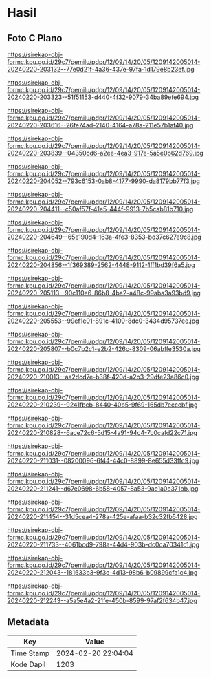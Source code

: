 # Hasil

## Foto C Plano

https://sirekap-obj-formc.kpu.go.id/29c7/pemilu/pdpr/12/09/14/20/05/1209142005014-20240220-203132--77e0d21f-4a36-437e-97fa-1d179e8b23ef.jpg

https://sirekap-obj-formc.kpu.go.id/29c7/pemilu/pdpr/12/09/14/20/05/1209142005014-20240220-203323--51f51153-d440-4f32-9079-34ba89efe694.jpg

https://sirekap-obj-formc.kpu.go.id/29c7/pemilu/pdpr/12/09/14/20/05/1209142005014-20240220-203616--26fe74ad-2140-4164-a78a-211e57b1af40.jpg

https://sirekap-obj-formc.kpu.go.id/29c7/pemilu/pdpr/12/09/14/20/05/1209142005014-20240220-203839--04350cd6-a2ee-4ea3-917e-5a5e0b62d769.jpg

https://sirekap-obj-formc.kpu.go.id/29c7/pemilu/pdpr/12/09/14/20/05/1209142005014-20240220-204052--793c6153-0ab8-4177-9990-da8179bb77f3.jpg

https://sirekap-obj-formc.kpu.go.id/29c7/pemilu/pdpr/12/09/14/20/05/1209142005014-20240220-204411--c50af57f-41e5-444f-9913-7b5cab81b710.jpg

https://sirekap-obj-formc.kpu.go.id/29c7/pemilu/pdpr/12/09/14/20/05/1209142005014-20240220-204649--65e190d4-163a-4fe3-8353-bd37c627e9c8.jpg

https://sirekap-obj-formc.kpu.go.id/29c7/pemilu/pdpr/12/09/14/20/05/1209142005014-20240220-204856--1f369389-2562-4448-9112-1ff1bd39f6a5.jpg

https://sirekap-obj-formc.kpu.go.id/29c7/pemilu/pdpr/12/09/14/20/05/1209142005014-20240220-205113--90c110e6-86b8-4ba2-a48c-99aba3a93bd9.jpg

https://sirekap-obj-formc.kpu.go.id/29c7/pemilu/pdpr/12/09/14/20/05/1209142005014-20240220-205553--99ef1e01-891c-4109-8dc0-3434d95737ee.jpg

https://sirekap-obj-formc.kpu.go.id/29c7/pemilu/pdpr/12/09/14/20/05/1209142005014-20240220-205807--b0c7b2c1-e2b2-426c-8309-06abffe3530a.jpg

https://sirekap-obj-formc.kpu.go.id/29c7/pemilu/pdpr/12/09/14/20/05/1209142005014-20240220-210013--aa2dcd7e-b38f-420d-a2b3-29dfe23a86c0.jpg

https://sirekap-obj-formc.kpu.go.id/29c7/pemilu/pdpr/12/09/14/20/05/1209142005014-20240220-210239--9241fbcb-8440-40b5-9f69-165db7ecccbf.jpg

https://sirekap-obj-formc.kpu.go.id/29c7/pemilu/pdpr/12/09/14/20/05/1209142005014-20240220-210828--6ace72c6-5d15-4a91-94c4-7c0cafd22c71.jpg

https://sirekap-obj-formc.kpu.go.id/29c7/pemilu/pdpr/12/09/14/20/05/1209142005014-20240220-211031--08200096-6f44-44c0-8899-8e655d33ffc9.jpg

https://sirekap-obj-formc.kpu.go.id/29c7/pemilu/pdpr/12/09/14/20/05/1209142005014-20240220-211241--d67e0698-6b58-4057-8a53-9ae1a0c371bb.jpg

https://sirekap-obj-formc.kpu.go.id/29c7/pemilu/pdpr/12/09/14/20/05/1209142005014-20240220-211454--31d5cea4-278a-425e-afaa-b32c32fb5428.jpg

https://sirekap-obj-formc.kpu.go.id/29c7/pemilu/pdpr/12/09/14/20/05/1209142005014-20240220-211733--4061bcd9-798a-44d4-903b-dc0ca70341c1.jpg

https://sirekap-obj-formc.kpu.go.id/29c7/pemilu/pdpr/12/09/14/20/05/1209142005014-20240220-212043--181633b3-9f3c-4d13-98b6-b09899cfa1c4.jpg

https://sirekap-obj-formc.kpu.go.id/29c7/pemilu/pdpr/12/09/14/20/05/1209142005014-20240220-212243--a5a5e4a2-21fe-450b-8599-97af2f634b47.jpg


## Metadata

| Key        | Value               |
| ---------- | ------------------- |
| Time Stamp | 2024-02-20 22:04:04 |
| Kode Dapil | 1203                |



